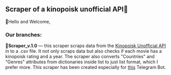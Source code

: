 ## Scraper of a kinopoisk unofficial API:movie_camera:

:wave:Hello and Welcome,


### Our branches:

:round_pushpin:**Scraper_v.1.0** — this scraper scraps data from the [Kinopoisk Unofficial API](https://kinopoiskapiunofficial.tech/) in to a .csv file. It not only scraps data but also checks if each movie has a kinopoisk rating and a year. The scraper also converts "Countries" and "Genres" attributes from dictionaries inside list to just list format, which I prefer more.
This scraper has been created especially for [this](https://github.com/DmitryKorzhIT/Telegram_Main_Bot) Telegram Bot.
